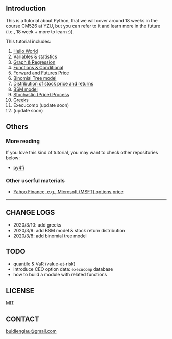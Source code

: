 
## Introduction

This is a tutorial about Python, that we will cover around 18 weeks in the course CM526 at YZU, but you can refer to it and learn more in the future (i.e., 18 week + more to learn :)).

This tutorial includes:

1. [Hello World](01_helloWorld.ipynb)
1. [Variables & statistics](02_varStats.ipynb)
1. [Graph & Regression](03_plotRegression.ipynb)
1. [Functions & Conditional](04_functionConditions.ipynb)
1. [Forward and Futures Price](05_forwardFuturesPrice.ipynb)
1. [Binomial Tree model](06_binomial.ipynb)
1. [Distribution of stock price and returns](07_priceReturnDist.ipynb)
1. [BSM model](08_bsm.ipynb)
1. [Stochastic (Price) Process](09_stochasticSimu.ipynb)
1. [Greeks](10_greeks.ipynb)
1. Execucomp (update soon)
1. (update soon)

## Others
### More reading

If you love this kind of tutorial, you may want to check other repositories below:

- [py4fi](https://github.com/yhilpisch/py4fi)

### Other userful materials
- [Yahoo Finance, e.g., Microsoft (MSFT) options price](https://finance.yahoo.com/quote/MSFT/options?p=MSFT)


----

## CHANGE LOGS

- 2020/3/10: add greeks
- 2020/3/9: add BSM model & stock return distribution
- 2020/3/8: add binomial tree model


## TODO

- quantile & VaR (value-at-risk)
- introduce CEO option data: `execucomp` database
- how to build a module with related functions

## LICENSE
[MIT](https://wfxr.mit-license.org/2017)

## CONTACT
[buidiengiau@gmail.com](mailto:buidiengiau@gmail.com)

